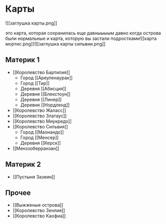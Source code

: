 # Карты
![[заглушка карты.png]]

это карта, которая сохранилась еще давныыыым давно
когда острова были нормальные
и карта, которую вы застали подростками![[карта мортис.png]]![[заглушка карты сильвии.png]]
## Материк 1
- [[Королевство Бартилия]]
	- Город [[Ареуленаурак]]
	- Город [[Тир]]
	- Деревня [[Абисция]]
	- Деревня [[Блекстоун]]
	- Деревня [[Линер]]
	- Деревня [[Нордленд]]
- [[Королевство Жаласс]]
- [[Королевство Златаус]]
- [[Королевство Миукредо]]
- [[Королевство Сильвия]]
	- Город [[Маонандо]]
	- Город [[Менсер]]
	- Деревня [[Керск]]
- [[Менззоберранзан]]

## Материк 2
- [[Пустыня Зазеин]]

## Прочее
- [[Выжженые острова]]
- [[Королевство Зенлия]]
- [[Королевство Каофиа]]